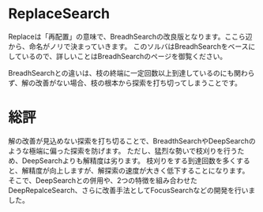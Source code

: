 ﻿# ReplaceSearch
Replaceは「再配置」の意味で、BreadhSearchの改良版となります。ここら辺から、命名がノリで決まっていきます。
このソルバはBreadhSearchをベースにしているので、詳しいことはBreadhSearchのページを御覧ください。

BreadhSearchとの違いは、枝の終端に一定回数以上到達しているのにも関わらず、解の改善がない場合、枝の根本から探索を打ち切ってしまうことです。

# 総評
解の改善が見込めない探索を打ち切ることで、BreadthSearchやDeepSearchのような極端に偏った探索を防げます。
ただし、猛烈な勢いで枝刈りを行うため、DeepSearchよりも解精度は劣ります。
枝刈りをする到達回数を多くすると、解精度が向上しますが、解探索の速度が大きく低下することになります。
そこで、DeepSearchとの併用や、2つの特徴を組み合わせたDeepRepalceSearch、さらに改善手法としてFocusSearchなどの開発を行いました。
